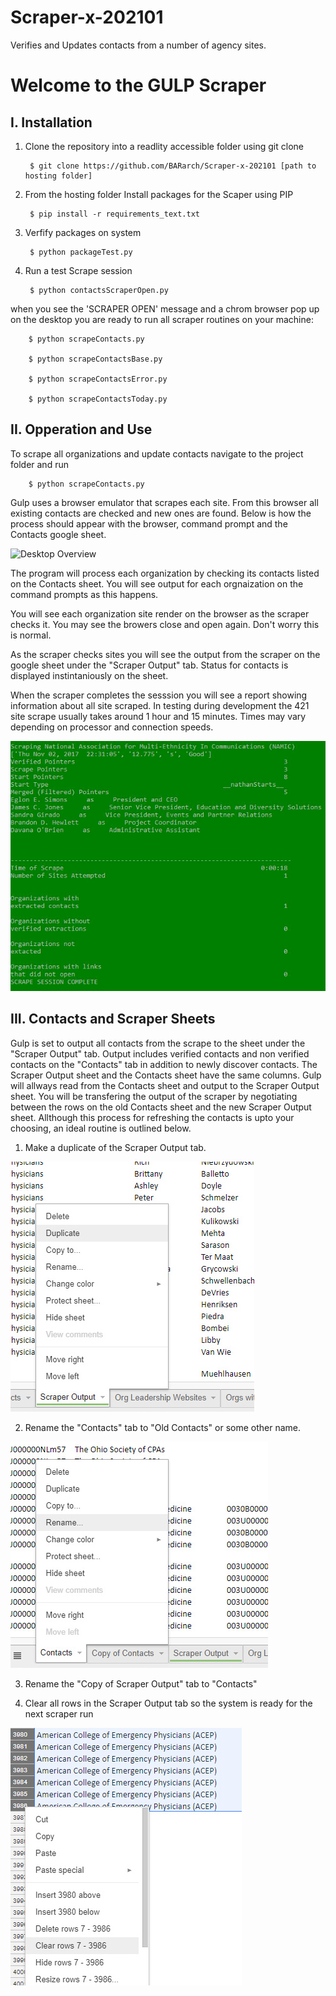 # Scraper-x-202101
Verifies and Updates contacts from a number of agency sites.

# Welcome to the GULP Scraper

## I.  Installation 

1. Clone the repository into a readlity accessible folder using git clone
      
        $ git clone https://github.com/BARarch/Scraper-x-202101 [path to hosting folder]

2. From the hosting folder Install packages for the Scaper using PIP
  
        $ pip install -r requirements_text.txt
        
3. Verfify packages on system
  
        $ python packageTest.py
        
4. Run a test Scrape session
  
        $ python contactsScraperOpen.py
        
when you see the 'SCRAPER OPEN' message and a chrom browser pop up on the desktop you are ready to run all scraper routines on your machine:

        $ python scrapeContacts.py
        
        $ python scrapeContactsBase.py
        
        $ python scrapeContactsError.py
        
        $ python scrapeContactsToday.py
  
  
  
## II.   Opperation and Use

To scrape all organizations and update contacts navigate to the project folder and run

        $ python scrapeContacts.py

Gulp uses a browser emulator that scrapes each site.  From this browser all existing contacts are checked and new ones are found. Below is how the process should appear with the browser, command prompt and the Contacts google sheet.

![Desktop Overview](/Doc-Material/overview.jpg)

The program will process each organization by checking its contacts listed on the Contacts sheet.  You will see output for each orgnaization on the command prompts as this happens.

You will see each organization site render on the browser as the scraper checks it.  You may see the browers close and open again.  Don't worry this is normal.

As the scraper checks sites you will see the output from the scraper on the google sheet under the "Scraper Output" tab.  Status for contacts is displayed instintaniously on the sheet.

When the scraper completes the sesssion you will see a report showing information about all site scraped.  In testing during development the 421 site scrape usually takes around 1 hour and 15 minutes.  Times may vary depending on processor and connection speeds.

![Session Report](/Doc-Material/Complete.JPG)

## III.   Contacts and Scraper Sheets

Gulp is set to output all contacts from the scrape to the sheet under the "Scraper Output" tab.  Output includes verified contacts and non verified contacts on the "Contacts" tab in addition to newly discover contacts.  The Scraper Output sheet and the Contacts sheet have the same columns.  Gulp will allways read from the Contacts sheet and output to the Scraper Output sheet.  You will be transfering the output of the scraper by negotiating between the rows on the old Contacts sheet and the new Scraper Output sheet.  Allthough this process for refreshing the contacts is upto your choosing, an ideal routine is outlined below.

1.  Make a duplicate of the Scraper Output tab.

![Duplicate Scraper Output Sheet](/Doc-Material/duplicate.jpg)

2.  Rename the "Contacts" tab to "Old Contacts" or some other name.

![Rename Contacts Sheet](/Doc-Material/rename.jpg)

3.  Rename the "Copy of Scraper Output" tab to "Contacts"

4.  Clear all rows in the Scraper Output tab so the system is ready for the next scraper run

![Clear Scraper Output](/Doc-Material/clear.jpg)

  
        
        
        
